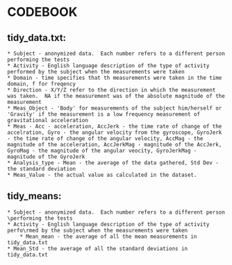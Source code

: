 CODEBOOK
=======

tidy_data.txt:
-------	
	* Subject - anonymized data.  Each number refers to a different person performing the tests
	* Activity - English language description of the type of activity performed by the subject when the measurements were taken
	* Domain - time specifies that th measurements were taken in the time domain, f for freqency
	* Direction - X/Y/Z refer to the direction in which the measurement was taken.  NA if the measurement was of the absolute magnitude of the measurement
	* Meas_Object - 'Body' for measurements of the subject him/herself or 'Gravity' if the measurement is a low frequency measurement of gravitational acceleration
	* Meas - Acc - acceleration, AccJerk - the time rate of change of the accelration, Gyro - the angular velocity from the gyroscope, GyroJerk - the time rate of change of the angular velocity, AccMag - the magnitude of the acceleration, AccJerkMag - magnitude of the AccJerk, GyroMag - the magnitude of the angular veocity, GyroJerkMag - magnitude of the GyroJerk
	* Analysis_type - Mean - the average of the data gathered, Std Dev - the standard deviation
	* Meas_Value - the actual value as calculated in the dataset.


tidy_means:
------
	* Subject - anonymized data.  Each number refers to a different person \performing the tests
	* Activity - English language description of the type of activity perfo\rmed by the subject when the measurements were taken
     	* Mean_mean - the average of all the mean measurements in tidy_data.txt
	* Mean_Std - the average of all the standard deviations in tidy_data.txt